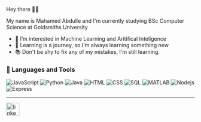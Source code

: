 Hey there 👋🏾

My name is Mahamed Abdulle and I'm currently studying BSc Computer Science at Goldsmiths University
- 👀 I’m interested in Machine Learning and Aritifical Inteligence
- 🌱 Learning is a journey, so I'm always learning something new
- 📚 Don't be shy to fix any of my mistakes, I'm still learning.

### 🧰 Languages and Tools
![JavaScript](https://img.shields.io/badge/-JavaScript-black?style=flat-square&logo=javascript)
![Python](https://img.shields.io/badge/-Python-blue?style=flat-square&logo=python)
![Java](https://img.shields.io/badge/-Java-orange?style=flat-square&logo=Java)
![HTML](https://img.shields.io/badge/-HTML5-black?style=flat-square&logo=HTML5)
![CSS](https://img.shields.io/badge/-CSS-grey?style=flat-square&logo=CSS3)
![SQL](https://img.shields.io/badge/-SQL-white?style=flat-square&logo=mysql)
![MATLAB](https://img.shields.io/badge/-MATLAB-black?style=flat-square&logo=matlab)
![Nodejs](https://img.shields.io/badge/-Nodejs-white?style=flat-square&logo=Node.js)
![Express](https://img.shields.io/badge/-express-black?style=flat-square&logo=express)




---



<a href="https://www.linkedin.com/in/mahamedabdulle/">
         <img alt="linkedin" title="Connect with me on LinkedIn!" width=35px src="https://cdn.jsdelivr.net/gh/devicons/devicon/icons/linkedin/linkedin-original.svg"/></a> 
         
<!---
mahamed-abdulle/mahamed-abdulle is a ✨ special ✨ repository because its `README.md` (this file) appears on your GitHub profile.
You can click the Preview link to take a look at your changes.
--->
